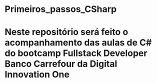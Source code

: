 # Primeiros_passos_CSharp
# Neste repositório será feito o acompanhamento das aulas de C# do bootcamp Fullstack Developer Banco Carrefour da Digital Innovation One

